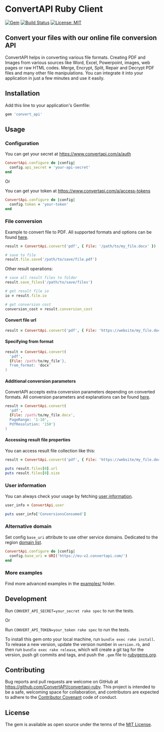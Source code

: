 # ConvertAPI Ruby Client


[![Gem](https://img.shields.io/gem/v/convert_api.svg)](https://rubygems.org/gems/convert_api)
[![Build Status](https://github.com/ConvertAPI/convertapi-ruby/actions/workflows/main.yml/badge.svg)](https://github.com/ConvertAPI/convertapi-ruby/actions)
[![License: MIT](https://img.shields.io/badge/License-MIT-blue.svg)](https://opensource.org/licenses/MIT)


## Convert your files with our online file conversion API

ConvertAPI helps in converting various file formats. Creating PDF and Images from various sources like Word, Excel, Powerpoint, images, web pages or raw HTML codes. Merge, Encrypt, Split, Repair and Decrypt PDF files and many other file manipulations. You can integrate it into your application in just a few minutes and use it easily.


## Installation

Add this line to your application's Gemfile:

```ruby
gem 'convert_api'
```

## Usage

### Configuration

You can get your secret at https://www.convertapi.com/a/auth

```ruby
ConvertApi.configure do |config|
  config.api_secret = 'your-api-secret'
end
```

Or

You can get your token at https://www.convertapi.com/a/access-tokens
```ruby
ConvertApi.configure do |config|
  config.token = 'your-token'
end
```

### File conversion

Example to convert file to PDF. All supported formats and options can be found
[here](https://www.convertapi.com/doc/supported-formats).

```ruby
result = ConvertApi.convert('pdf', { File: '/path/to/my_file.docx' })

# save to file
result.file.save('/path/to/save/file.pdf')
```

Other result operations:

```ruby
# save all result files to folder
result.save_files('/path/to/save/files')

# get result file io
io = result.file.io

# get conversion cost
conversion_cost = result.conversion_cost 
```

#### Convert file url

```ruby
result = ConvertApi.convert('pdf', { File: 'https://website/my_file.docx' })
```

#### Specifying from format

```ruby
result = ConvertApi.convert(
  'pdf', 
  {File: /path/to/my_file'}, 
  from_format: 'docx'
)
```

#### Additional conversion parameters

ConvertAPI accepts extra conversion parameters depending on converted formats. All conversion 
parameters and explanations can be found [here](https://www.convertapi.com/doc/supported-formats).

```ruby
result = ConvertApi.convert(
  'pdf', 
  {File: /path/to/my_file.docx',
  PageRange: '1-10',
  PdfResolution: '150'}
)
```

#### Accessing result file properties

You can access result file collection like this:

```ruby
result = ConvertApi.convert('pdf', { File: 'https://website/my_file.docx' })

puts result.files[0].url
puts result.files[0].size
```

### User information

You can always check your usage by fetching [user information](https://www.convertapi.com/doc/user).

```ruby
user_info = ConvertApi.user

puts user_info['ConversionsConsumed']
```

### Alternative domain

Set config `base_uri` attribute to use other service domains. Dedicated to the region [domain list](https://www.convertapi.com/doc/servers-location).

```ruby
ConvertApi.configure do |config|
  config.base_uri = URI('https://eu-v2.convertapi.com/')
end
```


### More examples

Find more advanced examples in the [examples/](https://github.com/ConvertAPI/convertapi-ruby/tree/master/examples) folder.


## Development

Run `CONVERT_API_SECRET=your_secret rake spec` to run the tests.

Or

Run `CONVERT_API_TOKEN=your_token rake spec` to run the tests.

To install this gem onto your local machine, run `bundle exec rake install`. To release a new version, update the version number in `version.rb`, and then run `bundle exec rake release`, which will create a git tag for the version, push git commits and tags, and push the `.gem` file to [rubygems.org](https://rubygems.org).

## Contributing

Bug reports and pull requests are welcome on GitHub at https://github.com/ConvertAPI/convertapi-ruby. This project is intended to be a safe, welcoming space for collaboration, and contributors are expected to adhere to the [Contributor Covenant](http://contributor-covenant.org) code of conduct.

## License

The gem is available as open source under the terms of the [MIT License](https://opensource.org/licenses/MIT).
